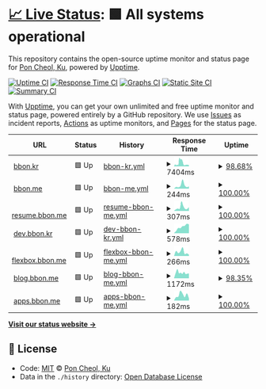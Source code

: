 # [📈 Live Status](https://uptime.bbon.me): <!--live status--> **🟩 All systems operational**

This repository contains the open-source uptime monitor and status page for [Pon Cheol, Ku](http://bbon.kr), powered by [Upptime](https://github.com/upptime/upptime).

[![Uptime CI](https://github.com/koj-co/upptime/workflows/Uptime%20CI/badge.svg)](https://github.com/koj-co/upptime/actions?query=workflow%3A%22Uptime+CI%22)
[![Response Time CI](https://github.com/koj-co/upptime/workflows/Response%20Time%20CI/badge.svg)](https://github.com/koj-co/upptime/actions?query=workflow%3A%22Response+Time+CI%22)
[![Graphs CI](https://github.com/koj-co/upptime/workflows/Graphs%20CI/badge.svg)](https://github.com/koj-co/upptime/actions?query=workflow%3A%22Graphs+CI%22)
[![Static Site CI](https://github.com/koj-co/upptime/workflows/Static%20Site%20CI/badge.svg)](https://github.com/koj-co/upptime/actions?query=workflow%3A%22Static+Site+CI%22)
[![Summary CI](https://github.com/koj-co/upptime/workflows/Summary%20CI/badge.svg)](https://github.com/koj-co/upptime/actions?query=workflow%3A%22Summary+CI%22)

With [Upptime](https://upptime.js.org), you can get your own unlimited and free uptime monitor and status page, powered entirely by a GitHub repository. We use [Issues](https://github.com/bbonkr/upptime/issues) as incident reports, [Actions](https://github.com/bbonkr/upptime/actions) as uptime monitors, and [Pages](https://uptime.bbon.me) for the status page.

<!--start: status pages-->
<!-- This summary is generated by Upptime (https://github.com/upptime/upptime) -->
<!-- Do not edit this manually, your changes will be overwritten -->
<!-- prettier-ignore -->
| URL | Status | History | Response Time | Uptime |
| --- | ------ | ------- | ------------- | ------ |
| <img alt="" src="https://icons.duckduckgo.com/ip3/bbon.kr.ico" height="13"> [bbon.kr](https://bbon.kr) | 🟩 Up | [bbon-kr.yml](https://github.com/bbonkr/uptime/commits/HEAD/history/bbon-kr.yml) | <details><summary><img alt="Response time graph" src="./graphs/bbon-kr/response-time-week.png" height="20"> 7404ms</summary><br><a href="https://uptime.bbon.me/history/bbon-kr"><img alt="Response time 2704" src="https://img.shields.io/endpoint?url=https%3A%2F%2Fraw.githubusercontent.com%2Fbbonkr%2Fuptime%2FHEAD%2Fapi%2Fbbon-kr%2Fresponse-time.json"></a><br><a href="https://uptime.bbon.me/history/bbon-kr"><img alt="24-hour response time 3048" src="https://img.shields.io/endpoint?url=https%3A%2F%2Fraw.githubusercontent.com%2Fbbonkr%2Fuptime%2FHEAD%2Fapi%2Fbbon-kr%2Fresponse-time-day.json"></a><br><a href="https://uptime.bbon.me/history/bbon-kr"><img alt="7-day response time 7404" src="https://img.shields.io/endpoint?url=https%3A%2F%2Fraw.githubusercontent.com%2Fbbonkr%2Fuptime%2FHEAD%2Fapi%2Fbbon-kr%2Fresponse-time-week.json"></a><br><a href="https://uptime.bbon.me/history/bbon-kr"><img alt="30-day response time 6389" src="https://img.shields.io/endpoint?url=https%3A%2F%2Fraw.githubusercontent.com%2Fbbonkr%2Fuptime%2FHEAD%2Fapi%2Fbbon-kr%2Fresponse-time-month.json"></a><br><a href="https://uptime.bbon.me/history/bbon-kr"><img alt="1-year response time 3206" src="https://img.shields.io/endpoint?url=https%3A%2F%2Fraw.githubusercontent.com%2Fbbonkr%2Fuptime%2FHEAD%2Fapi%2Fbbon-kr%2Fresponse-time-year.json"></a></details> | <details><summary><a href="https://uptime.bbon.me/history/bbon-kr">98.68%</a></summary><a href="https://uptime.bbon.me/history/bbon-kr"><img alt="All-time uptime 99.27%" src="https://img.shields.io/endpoint?url=https%3A%2F%2Fraw.githubusercontent.com%2Fbbonkr%2Fuptime%2FHEAD%2Fapi%2Fbbon-kr%2Fuptime.json"></a><br><a href="https://uptime.bbon.me/history/bbon-kr"><img alt="24-hour uptime 100.00%" src="https://img.shields.io/endpoint?url=https%3A%2F%2Fraw.githubusercontent.com%2Fbbonkr%2Fuptime%2FHEAD%2Fapi%2Fbbon-kr%2Fuptime-day.json"></a><br><a href="https://uptime.bbon.me/history/bbon-kr"><img alt="7-day uptime 98.68%" src="https://img.shields.io/endpoint?url=https%3A%2F%2Fraw.githubusercontent.com%2Fbbonkr%2Fuptime%2FHEAD%2Fapi%2Fbbon-kr%2Fuptime-week.json"></a><br><a href="https://uptime.bbon.me/history/bbon-kr"><img alt="30-day uptime 99.55%" src="https://img.shields.io/endpoint?url=https%3A%2F%2Fraw.githubusercontent.com%2Fbbonkr%2Fuptime%2FHEAD%2Fapi%2Fbbon-kr%2Fuptime-month.json"></a><br><a href="https://uptime.bbon.me/history/bbon-kr"><img alt="1-year uptime 96.95%" src="https://img.shields.io/endpoint?url=https%3A%2F%2Fraw.githubusercontent.com%2Fbbonkr%2Fuptime%2FHEAD%2Fapi%2Fbbon-kr%2Fuptime-year.json"></a></details>
| <img alt="" src="https://icons.duckduckgo.com/ip3/bbon.me.ico" height="13"> [bbon.me](https://bbon.me) | 🟩 Up | [bbon-me.yml](https://github.com/bbonkr/uptime/commits/HEAD/history/bbon-me.yml) | <details><summary><img alt="Response time graph" src="./graphs/bbon-me/response-time-week.png" height="20"> 244ms</summary><br><a href="https://uptime.bbon.me/history/bbon-me"><img alt="Response time 190" src="https://img.shields.io/endpoint?url=https%3A%2F%2Fraw.githubusercontent.com%2Fbbonkr%2Fuptime%2FHEAD%2Fapi%2Fbbon-me%2Fresponse-time.json"></a><br><a href="https://uptime.bbon.me/history/bbon-me"><img alt="24-hour response time 172" src="https://img.shields.io/endpoint?url=https%3A%2F%2Fraw.githubusercontent.com%2Fbbonkr%2Fuptime%2FHEAD%2Fapi%2Fbbon-me%2Fresponse-time-day.json"></a><br><a href="https://uptime.bbon.me/history/bbon-me"><img alt="7-day response time 244" src="https://img.shields.io/endpoint?url=https%3A%2F%2Fraw.githubusercontent.com%2Fbbonkr%2Fuptime%2FHEAD%2Fapi%2Fbbon-me%2Fresponse-time-week.json"></a><br><a href="https://uptime.bbon.me/history/bbon-me"><img alt="30-day response time 221" src="https://img.shields.io/endpoint?url=https%3A%2F%2Fraw.githubusercontent.com%2Fbbonkr%2Fuptime%2FHEAD%2Fapi%2Fbbon-me%2Fresponse-time-month.json"></a><br><a href="https://uptime.bbon.me/history/bbon-me"><img alt="1-year response time 196" src="https://img.shields.io/endpoint?url=https%3A%2F%2Fraw.githubusercontent.com%2Fbbonkr%2Fuptime%2FHEAD%2Fapi%2Fbbon-me%2Fresponse-time-year.json"></a></details> | <details><summary><a href="https://uptime.bbon.me/history/bbon-me">100.00%</a></summary><a href="https://uptime.bbon.me/history/bbon-me"><img alt="All-time uptime 100.00%" src="https://img.shields.io/endpoint?url=https%3A%2F%2Fraw.githubusercontent.com%2Fbbonkr%2Fuptime%2FHEAD%2Fapi%2Fbbon-me%2Fuptime.json"></a><br><a href="https://uptime.bbon.me/history/bbon-me"><img alt="24-hour uptime 100.00%" src="https://img.shields.io/endpoint?url=https%3A%2F%2Fraw.githubusercontent.com%2Fbbonkr%2Fuptime%2FHEAD%2Fapi%2Fbbon-me%2Fuptime-day.json"></a><br><a href="https://uptime.bbon.me/history/bbon-me"><img alt="7-day uptime 100.00%" src="https://img.shields.io/endpoint?url=https%3A%2F%2Fraw.githubusercontent.com%2Fbbonkr%2Fuptime%2FHEAD%2Fapi%2Fbbon-me%2Fuptime-week.json"></a><br><a href="https://uptime.bbon.me/history/bbon-me"><img alt="30-day uptime 100.00%" src="https://img.shields.io/endpoint?url=https%3A%2F%2Fraw.githubusercontent.com%2Fbbonkr%2Fuptime%2FHEAD%2Fapi%2Fbbon-me%2Fuptime-month.json"></a><br><a href="https://uptime.bbon.me/history/bbon-me"><img alt="1-year uptime 100.00%" src="https://img.shields.io/endpoint?url=https%3A%2F%2Fraw.githubusercontent.com%2Fbbonkr%2Fuptime%2FHEAD%2Fapi%2Fbbon-me%2Fuptime-year.json"></a></details>
| <img alt="" src="https://icons.duckduckgo.com/ip3/resume.bbon.me.ico" height="13"> [resume.bbon.me](https://resume.bbon.me) | 🟩 Up | [resume-bbon-me.yml](https://github.com/bbonkr/uptime/commits/HEAD/history/resume-bbon-me.yml) | <details><summary><img alt="Response time graph" src="./graphs/resume-bbon-me/response-time-week.png" height="20"> 307ms</summary><br><a href="https://uptime.bbon.me/history/resume-bbon-me"><img alt="Response time 299" src="https://img.shields.io/endpoint?url=https%3A%2F%2Fraw.githubusercontent.com%2Fbbonkr%2Fuptime%2FHEAD%2Fapi%2Fresume-bbon-me%2Fresponse-time.json"></a><br><a href="https://uptime.bbon.me/history/resume-bbon-me"><img alt="24-hour response time 336" src="https://img.shields.io/endpoint?url=https%3A%2F%2Fraw.githubusercontent.com%2Fbbonkr%2Fuptime%2FHEAD%2Fapi%2Fresume-bbon-me%2Fresponse-time-day.json"></a><br><a href="https://uptime.bbon.me/history/resume-bbon-me"><img alt="7-day response time 307" src="https://img.shields.io/endpoint?url=https%3A%2F%2Fraw.githubusercontent.com%2Fbbonkr%2Fuptime%2FHEAD%2Fapi%2Fresume-bbon-me%2Fresponse-time-week.json"></a><br><a href="https://uptime.bbon.me/history/resume-bbon-me"><img alt="30-day response time 302" src="https://img.shields.io/endpoint?url=https%3A%2F%2Fraw.githubusercontent.com%2Fbbonkr%2Fuptime%2FHEAD%2Fapi%2Fresume-bbon-me%2Fresponse-time-month.json"></a><br><a href="https://uptime.bbon.me/history/resume-bbon-me"><img alt="1-year response time 318" src="https://img.shields.io/endpoint?url=https%3A%2F%2Fraw.githubusercontent.com%2Fbbonkr%2Fuptime%2FHEAD%2Fapi%2Fresume-bbon-me%2Fresponse-time-year.json"></a></details> | <details><summary><a href="https://uptime.bbon.me/history/resume-bbon-me">100.00%</a></summary><a href="https://uptime.bbon.me/history/resume-bbon-me"><img alt="All-time uptime 99.96%" src="https://img.shields.io/endpoint?url=https%3A%2F%2Fraw.githubusercontent.com%2Fbbonkr%2Fuptime%2FHEAD%2Fapi%2Fresume-bbon-me%2Fuptime.json"></a><br><a href="https://uptime.bbon.me/history/resume-bbon-me"><img alt="24-hour uptime 100.00%" src="https://img.shields.io/endpoint?url=https%3A%2F%2Fraw.githubusercontent.com%2Fbbonkr%2Fuptime%2FHEAD%2Fapi%2Fresume-bbon-me%2Fuptime-day.json"></a><br><a href="https://uptime.bbon.me/history/resume-bbon-me"><img alt="7-day uptime 100.00%" src="https://img.shields.io/endpoint?url=https%3A%2F%2Fraw.githubusercontent.com%2Fbbonkr%2Fuptime%2FHEAD%2Fapi%2Fresume-bbon-me%2Fuptime-week.json"></a><br><a href="https://uptime.bbon.me/history/resume-bbon-me"><img alt="30-day uptime 99.95%" src="https://img.shields.io/endpoint?url=https%3A%2F%2Fraw.githubusercontent.com%2Fbbonkr%2Fuptime%2FHEAD%2Fapi%2Fresume-bbon-me%2Fuptime-month.json"></a><br><a href="https://uptime.bbon.me/history/resume-bbon-me"><img alt="1-year uptime 99.89%" src="https://img.shields.io/endpoint?url=https%3A%2F%2Fraw.githubusercontent.com%2Fbbonkr%2Fuptime%2FHEAD%2Fapi%2Fresume-bbon-me%2Fuptime-year.json"></a></details>
| <img alt="" src="https://icons.duckduckgo.com/ip3/dev.bbon.kr.ico" height="13"> [dev.bbon.kr](https://dev.bbon.kr) | 🟩 Up | [dev-bbon-kr.yml](https://github.com/bbonkr/uptime/commits/HEAD/history/dev-bbon-kr.yml) | <details><summary><img alt="Response time graph" src="./graphs/dev-bbon-kr/response-time-week.png" height="20"> 578ms</summary><br><a href="https://uptime.bbon.me/history/dev-bbon-kr"><img alt="Response time 416" src="https://img.shields.io/endpoint?url=https%3A%2F%2Fraw.githubusercontent.com%2Fbbonkr%2Fuptime%2FHEAD%2Fapi%2Fdev-bbon-kr%2Fresponse-time.json"></a><br><a href="https://uptime.bbon.me/history/dev-bbon-kr"><img alt="24-hour response time 796" src="https://img.shields.io/endpoint?url=https%3A%2F%2Fraw.githubusercontent.com%2Fbbonkr%2Fuptime%2FHEAD%2Fapi%2Fdev-bbon-kr%2Fresponse-time-day.json"></a><br><a href="https://uptime.bbon.me/history/dev-bbon-kr"><img alt="7-day response time 578" src="https://img.shields.io/endpoint?url=https%3A%2F%2Fraw.githubusercontent.com%2Fbbonkr%2Fuptime%2FHEAD%2Fapi%2Fdev-bbon-kr%2Fresponse-time-week.json"></a><br><a href="https://uptime.bbon.me/history/dev-bbon-kr"><img alt="30-day response time 410" src="https://img.shields.io/endpoint?url=https%3A%2F%2Fraw.githubusercontent.com%2Fbbonkr%2Fuptime%2FHEAD%2Fapi%2Fdev-bbon-kr%2Fresponse-time-month.json"></a><br><a href="https://uptime.bbon.me/history/dev-bbon-kr"><img alt="1-year response time 442" src="https://img.shields.io/endpoint?url=https%3A%2F%2Fraw.githubusercontent.com%2Fbbonkr%2Fuptime%2FHEAD%2Fapi%2Fdev-bbon-kr%2Fresponse-time-year.json"></a></details> | <details><summary><a href="https://uptime.bbon.me/history/dev-bbon-kr">100.00%</a></summary><a href="https://uptime.bbon.me/history/dev-bbon-kr"><img alt="All-time uptime 99.98%" src="https://img.shields.io/endpoint?url=https%3A%2F%2Fraw.githubusercontent.com%2Fbbonkr%2Fuptime%2FHEAD%2Fapi%2Fdev-bbon-kr%2Fuptime.json"></a><br><a href="https://uptime.bbon.me/history/dev-bbon-kr"><img alt="24-hour uptime 100.00%" src="https://img.shields.io/endpoint?url=https%3A%2F%2Fraw.githubusercontent.com%2Fbbonkr%2Fuptime%2FHEAD%2Fapi%2Fdev-bbon-kr%2Fuptime-day.json"></a><br><a href="https://uptime.bbon.me/history/dev-bbon-kr"><img alt="7-day uptime 100.00%" src="https://img.shields.io/endpoint?url=https%3A%2F%2Fraw.githubusercontent.com%2Fbbonkr%2Fuptime%2FHEAD%2Fapi%2Fdev-bbon-kr%2Fuptime-week.json"></a><br><a href="https://uptime.bbon.me/history/dev-bbon-kr"><img alt="30-day uptime 100.00%" src="https://img.shields.io/endpoint?url=https%3A%2F%2Fraw.githubusercontent.com%2Fbbonkr%2Fuptime%2FHEAD%2Fapi%2Fdev-bbon-kr%2Fuptime-month.json"></a><br><a href="https://uptime.bbon.me/history/dev-bbon-kr"><img alt="1-year uptime 99.99%" src="https://img.shields.io/endpoint?url=https%3A%2F%2Fraw.githubusercontent.com%2Fbbonkr%2Fuptime%2FHEAD%2Fapi%2Fdev-bbon-kr%2Fuptime-year.json"></a></details>
| <img alt="" src="https://icons.duckduckgo.com/ip3/flexbox.bbon.me.ico" height="13"> [flexbox.bbon.me](https://flexbox.bbon.me) | 🟩 Up | [flexbox-bbon-me.yml](https://github.com/bbonkr/uptime/commits/HEAD/history/flexbox-bbon-me.yml) | <details><summary><img alt="Response time graph" src="./graphs/flexbox-bbon-me/response-time-week.png" height="20"> 266ms</summary><br><a href="https://uptime.bbon.me/history/flexbox-bbon-me"><img alt="Response time 265" src="https://img.shields.io/endpoint?url=https%3A%2F%2Fraw.githubusercontent.com%2Fbbonkr%2Fuptime%2FHEAD%2Fapi%2Fflexbox-bbon-me%2Fresponse-time.json"></a><br><a href="https://uptime.bbon.me/history/flexbox-bbon-me"><img alt="24-hour response time 94" src="https://img.shields.io/endpoint?url=https%3A%2F%2Fraw.githubusercontent.com%2Fbbonkr%2Fuptime%2FHEAD%2Fapi%2Fflexbox-bbon-me%2Fresponse-time-day.json"></a><br><a href="https://uptime.bbon.me/history/flexbox-bbon-me"><img alt="7-day response time 266" src="https://img.shields.io/endpoint?url=https%3A%2F%2Fraw.githubusercontent.com%2Fbbonkr%2Fuptime%2FHEAD%2Fapi%2Fflexbox-bbon-me%2Fresponse-time-week.json"></a><br><a href="https://uptime.bbon.me/history/flexbox-bbon-me"><img alt="30-day response time 277" src="https://img.shields.io/endpoint?url=https%3A%2F%2Fraw.githubusercontent.com%2Fbbonkr%2Fuptime%2FHEAD%2Fapi%2Fflexbox-bbon-me%2Fresponse-time-month.json"></a><br><a href="https://uptime.bbon.me/history/flexbox-bbon-me"><img alt="1-year response time 273" src="https://img.shields.io/endpoint?url=https%3A%2F%2Fraw.githubusercontent.com%2Fbbonkr%2Fuptime%2FHEAD%2Fapi%2Fflexbox-bbon-me%2Fresponse-time-year.json"></a></details> | <details><summary><a href="https://uptime.bbon.me/history/flexbox-bbon-me">100.00%</a></summary><a href="https://uptime.bbon.me/history/flexbox-bbon-me"><img alt="All-time uptime 99.99%" src="https://img.shields.io/endpoint?url=https%3A%2F%2Fraw.githubusercontent.com%2Fbbonkr%2Fuptime%2FHEAD%2Fapi%2Fflexbox-bbon-me%2Fuptime.json"></a><br><a href="https://uptime.bbon.me/history/flexbox-bbon-me"><img alt="24-hour uptime 100.00%" src="https://img.shields.io/endpoint?url=https%3A%2F%2Fraw.githubusercontent.com%2Fbbonkr%2Fuptime%2FHEAD%2Fapi%2Fflexbox-bbon-me%2Fuptime-day.json"></a><br><a href="https://uptime.bbon.me/history/flexbox-bbon-me"><img alt="7-day uptime 100.00%" src="https://img.shields.io/endpoint?url=https%3A%2F%2Fraw.githubusercontent.com%2Fbbonkr%2Fuptime%2FHEAD%2Fapi%2Fflexbox-bbon-me%2Fuptime-week.json"></a><br><a href="https://uptime.bbon.me/history/flexbox-bbon-me"><img alt="30-day uptime 100.00%" src="https://img.shields.io/endpoint?url=https%3A%2F%2Fraw.githubusercontent.com%2Fbbonkr%2Fuptime%2FHEAD%2Fapi%2Fflexbox-bbon-me%2Fuptime-month.json"></a><br><a href="https://uptime.bbon.me/history/flexbox-bbon-me"><img alt="1-year uptime 99.99%" src="https://img.shields.io/endpoint?url=https%3A%2F%2Fraw.githubusercontent.com%2Fbbonkr%2Fuptime%2FHEAD%2Fapi%2Fflexbox-bbon-me%2Fuptime-year.json"></a></details>
| <img alt="" src="https://icons.duckduckgo.com/ip3/blog.bbon.me.ico" height="13"> [blog.bbon.me](https://blog.bbon.me) | 🟩 Up | [blog-bbon-me.yml](https://github.com/bbonkr/uptime/commits/HEAD/history/blog-bbon-me.yml) | <details><summary><img alt="Response time graph" src="./graphs/blog-bbon-me/response-time-week.png" height="20"> 1172ms</summary><br><a href="https://uptime.bbon.me/history/blog-bbon-me"><img alt="Response time 1541" src="https://img.shields.io/endpoint?url=https%3A%2F%2Fraw.githubusercontent.com%2Fbbonkr%2Fuptime%2FHEAD%2Fapi%2Fblog-bbon-me%2Fresponse-time.json"></a><br><a href="https://uptime.bbon.me/history/blog-bbon-me"><img alt="24-hour response time 1386" src="https://img.shields.io/endpoint?url=https%3A%2F%2Fraw.githubusercontent.com%2Fbbonkr%2Fuptime%2FHEAD%2Fapi%2Fblog-bbon-me%2Fresponse-time-day.json"></a><br><a href="https://uptime.bbon.me/history/blog-bbon-me"><img alt="7-day response time 1172" src="https://img.shields.io/endpoint?url=https%3A%2F%2Fraw.githubusercontent.com%2Fbbonkr%2Fuptime%2FHEAD%2Fapi%2Fblog-bbon-me%2Fresponse-time-week.json"></a><br><a href="https://uptime.bbon.me/history/blog-bbon-me"><img alt="30-day response time 1121" src="https://img.shields.io/endpoint?url=https%3A%2F%2Fraw.githubusercontent.com%2Fbbonkr%2Fuptime%2FHEAD%2Fapi%2Fblog-bbon-me%2Fresponse-time-month.json"></a><br><a href="https://uptime.bbon.me/history/blog-bbon-me"><img alt="1-year response time 1541" src="https://img.shields.io/endpoint?url=https%3A%2F%2Fraw.githubusercontent.com%2Fbbonkr%2Fuptime%2FHEAD%2Fapi%2Fblog-bbon-me%2Fresponse-time-year.json"></a></details> | <details><summary><a href="https://uptime.bbon.me/history/blog-bbon-me">98.35%</a></summary><a href="https://uptime.bbon.me/history/blog-bbon-me"><img alt="All-time uptime 98.35%" src="https://img.shields.io/endpoint?url=https%3A%2F%2Fraw.githubusercontent.com%2Fbbonkr%2Fuptime%2FHEAD%2Fapi%2Fblog-bbon-me%2Fuptime.json"></a><br><a href="https://uptime.bbon.me/history/blog-bbon-me"><img alt="24-hour uptime 97.68%" src="https://img.shields.io/endpoint?url=https%3A%2F%2Fraw.githubusercontent.com%2Fbbonkr%2Fuptime%2FHEAD%2Fapi%2Fblog-bbon-me%2Fuptime-day.json"></a><br><a href="https://uptime.bbon.me/history/blog-bbon-me"><img alt="7-day uptime 98.35%" src="https://img.shields.io/endpoint?url=https%3A%2F%2Fraw.githubusercontent.com%2Fbbonkr%2Fuptime%2FHEAD%2Fapi%2Fblog-bbon-me%2Fuptime-week.json"></a><br><a href="https://uptime.bbon.me/history/blog-bbon-me"><img alt="30-day uptime 99.58%" src="https://img.shields.io/endpoint?url=https%3A%2F%2Fraw.githubusercontent.com%2Fbbonkr%2Fuptime%2FHEAD%2Fapi%2Fblog-bbon-me%2Fuptime-month.json"></a><br><a href="https://uptime.bbon.me/history/blog-bbon-me"><img alt="1-year uptime 98.35%" src="https://img.shields.io/endpoint?url=https%3A%2F%2Fraw.githubusercontent.com%2Fbbonkr%2Fuptime%2FHEAD%2Fapi%2Fblog-bbon-me%2Fuptime-year.json"></a></details>
| <img alt="" src="https://icons.duckduckgo.com/ip3/apps.bbon.me.ico" height="13"> [apps.bbon.me](https://apps.bbon.me) | 🟩 Up | [apps-bbon-me.yml](https://github.com/bbonkr/uptime/commits/HEAD/history/apps-bbon-me.yml) | <details><summary><img alt="Response time graph" src="./graphs/apps-bbon-me/response-time-week.png" height="20"> 182ms</summary><br><a href="https://uptime.bbon.me/history/apps-bbon-me"><img alt="Response time 242" src="https://img.shields.io/endpoint?url=https%3A%2F%2Fraw.githubusercontent.com%2Fbbonkr%2Fuptime%2FHEAD%2Fapi%2Fapps-bbon-me%2Fresponse-time.json"></a><br><a href="https://uptime.bbon.me/history/apps-bbon-me"><img alt="24-hour response time 73" src="https://img.shields.io/endpoint?url=https%3A%2F%2Fraw.githubusercontent.com%2Fbbonkr%2Fuptime%2FHEAD%2Fapi%2Fapps-bbon-me%2Fresponse-time-day.json"></a><br><a href="https://uptime.bbon.me/history/apps-bbon-me"><img alt="7-day response time 182" src="https://img.shields.io/endpoint?url=https%3A%2F%2Fraw.githubusercontent.com%2Fbbonkr%2Fuptime%2FHEAD%2Fapi%2Fapps-bbon-me%2Fresponse-time-week.json"></a><br><a href="https://uptime.bbon.me/history/apps-bbon-me"><img alt="30-day response time 253" src="https://img.shields.io/endpoint?url=https%3A%2F%2Fraw.githubusercontent.com%2Fbbonkr%2Fuptime%2FHEAD%2Fapi%2Fapps-bbon-me%2Fresponse-time-month.json"></a><br><a href="https://uptime.bbon.me/history/apps-bbon-me"><img alt="1-year response time 262" src="https://img.shields.io/endpoint?url=https%3A%2F%2Fraw.githubusercontent.com%2Fbbonkr%2Fuptime%2FHEAD%2Fapi%2Fapps-bbon-me%2Fresponse-time-year.json"></a></details> | <details><summary><a href="https://uptime.bbon.me/history/apps-bbon-me">100.00%</a></summary><a href="https://uptime.bbon.me/history/apps-bbon-me"><img alt="All-time uptime 99.98%" src="https://img.shields.io/endpoint?url=https%3A%2F%2Fraw.githubusercontent.com%2Fbbonkr%2Fuptime%2FHEAD%2Fapi%2Fapps-bbon-me%2Fuptime.json"></a><br><a href="https://uptime.bbon.me/history/apps-bbon-me"><img alt="24-hour uptime 100.00%" src="https://img.shields.io/endpoint?url=https%3A%2F%2Fraw.githubusercontent.com%2Fbbonkr%2Fuptime%2FHEAD%2Fapi%2Fapps-bbon-me%2Fuptime-day.json"></a><br><a href="https://uptime.bbon.me/history/apps-bbon-me"><img alt="7-day uptime 100.00%" src="https://img.shields.io/endpoint?url=https%3A%2F%2Fraw.githubusercontent.com%2Fbbonkr%2Fuptime%2FHEAD%2Fapi%2Fapps-bbon-me%2Fuptime-week.json"></a><br><a href="https://uptime.bbon.me/history/apps-bbon-me"><img alt="30-day uptime 100.00%" src="https://img.shields.io/endpoint?url=https%3A%2F%2Fraw.githubusercontent.com%2Fbbonkr%2Fuptime%2FHEAD%2Fapi%2Fapps-bbon-me%2Fuptime-month.json"></a><br><a href="https://uptime.bbon.me/history/apps-bbon-me"><img alt="1-year uptime 99.99%" src="https://img.shields.io/endpoint?url=https%3A%2F%2Fraw.githubusercontent.com%2Fbbonkr%2Fuptime%2FHEAD%2Fapi%2Fapps-bbon-me%2Fuptime-year.json"></a></details>

<!--end: status pages-->

[**Visit our status website →**](https://uptime.bbon.me)

## 📄 License

- Code: [MIT](./LICENSE) © [Pon Cheol, Ku](http://bbon.kr)
- Data in the `./history` directory: [Open Database License](https://opendatacommons.org/licenses/odbl/1-0/)
